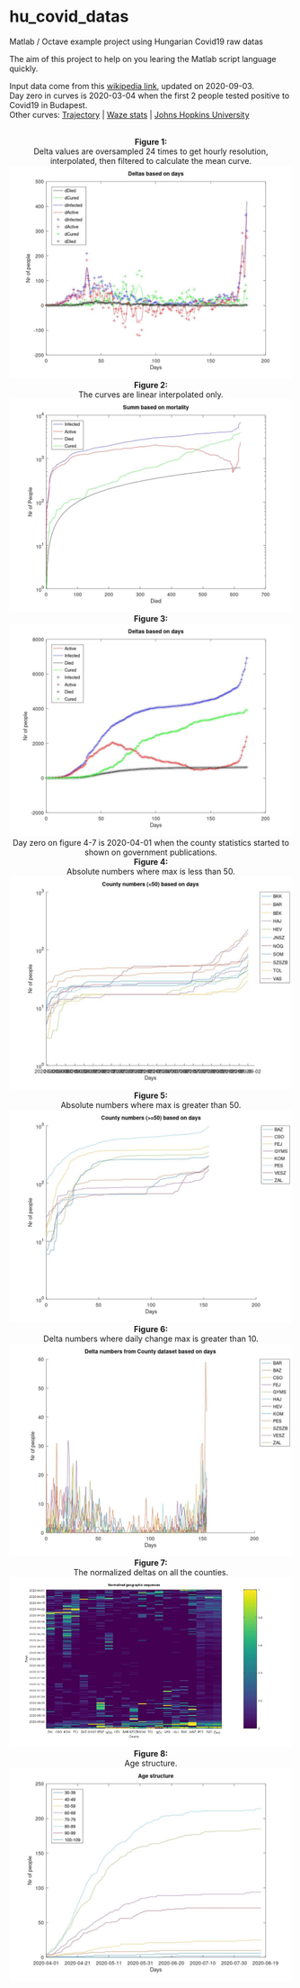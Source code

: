 # hu_covid_datas
Matlab / Octave example project using Hungarian Covid19 raw datas

The aim of this project to help on you learing the Matlab script language quickly.

Input data come from this [wikipedia link](https://hu.wikipedia.org/wiki/2020-as_COVID%E2%80%9319-koronav%C3%ADrus-j%C3%A1rv%C3%A1ny_Magyarorsz%C3%A1gon),
updated on 2020-09-03. <br>
Day zero in curves is 2020-03-04 when the first 2 people tested positive to Covid19 in Budapest. <Br>
Other curves:
[Trajectory](https://aatishb.com/covidtrends/?location=Australia&location=Brazil&location=Canada&location=China&location=France&location=Germany&location=Hong+Kong&location=Hungary&location=India&location=Italy&location=Japan&location=Russia&location=Singapore&location=South+Korea&location=Spain&location=Taiwan&location=Turkey&location=US&location=United+Kingdom) |
[Waze stats](http://wazestats.com/active.php?city=7) |
[Johns Hopkins University](https://www.arcgis.com/apps/opsdashboard/index.html#/bda7594740fd40299423467b48e9ecf6)
<BR><BR>
<CENTER>
<B>Figure 1:</B><BR>
Delta values are oversampled 24 times to get hourly resolution, interpolated, then filtered to calculate the mean curve.
<br>
<img src='figure1.jpg'>
<BR>
<B>Figure 2:</B><BR>
The curves are linear interpolated only.
<br>
<img src='figure2.jpg'>
<BR>
<B>Figure 3:</B><BR>
<img src='figure3.jpg'>
<BR>
Day zero on figure 4-7 is 2020-04-01 when the county statistics started to shown on government publications. <Br>
<B>Figure 4:</B><BR>
Absolute numbers where max is less than 50.<br>
<img src='figure4.jpg'>
<BR>
<B>Figure 5:</B><BR>
Absolute numbers where max is greater than 50.<br>
<img src='figure5.jpg'>
<BR>
<B>Figure 6:</B><BR>
Delta numbers where daily change max is greater than 10.
<BR>
<img src='figure6.jpg'>
<BR>
<B>Figure 7:</B><BR>
The normalized deltas on all the counties.
<BR>
<img src='figure7.jpg'>
<BR>
<B>Figure 8:</B><BR>
Age structure.
<BR>
<img src='figure8.jpg'>
<BR>
</CENTER>
